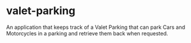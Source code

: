 # valet-parking
An application that keeps track of a Valet Parking that can park Cars and Motorcycles in a parking and retrieve them back when requested.

